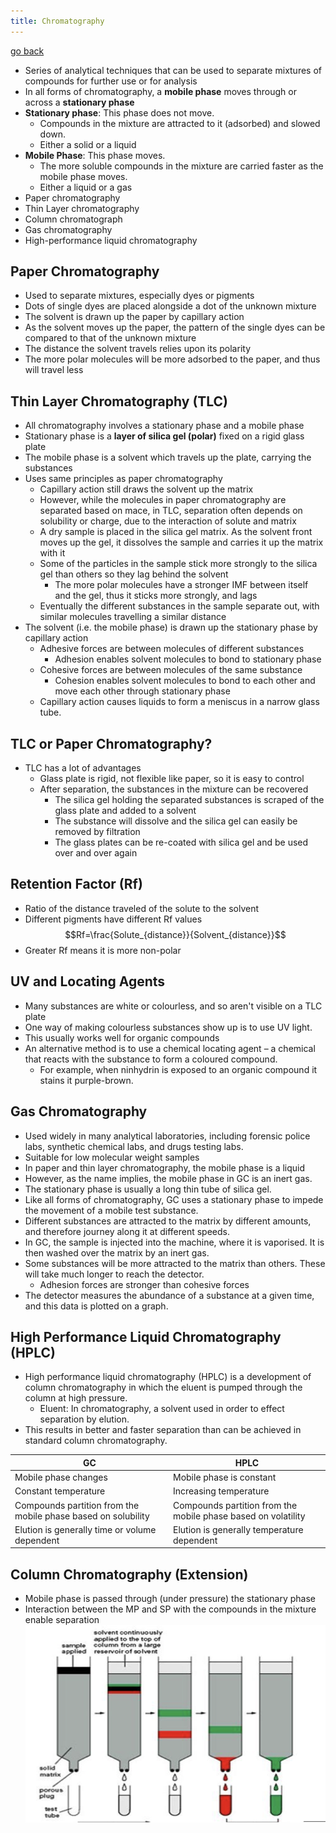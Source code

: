 ```yaml
---
title: Chromatography
---
```


[go back](11Subjects/11Chemistry.md)

- Series of analytical techniques that can be used to separate mixtures of compounds for further use or for analysis
- In all forms of chromatography, a **mobile phase** moves through or across a **stationary phase**
- **Stationary phase**: This phase does not move. 
	- Compounds in the mixture are attracted to it (adsorbed) and slowed down.
	- Either a solid or a liquid
- **Mobile Phase**: This phase moves.
	- The more soluble compounds in the mixture are carried faster as the mobile phase moves. 
	- Either a liquid or a gas
- Paper chromatography
- Thin Layer chromatography
- Column chromatograph
- Gas chromatography
- High-performance liquid chromatography

## Paper Chromatography
- Used to separate mixtures, especially dyes or pigments
- Dots of single dyes are placed alongside a dot of the unknown mixture
- The solvent is drawn up the paper by capillary action
- As the solvent moves up the paper, the pattern of the single dyes can be compared to that of the unknown mixture
- The distance the solvent travels relies upon its polarity
- The more polar molecules will be more adsorbed to the paper, and thus will travel less

## Thin Layer Chromatography (TLC)
- All chromatography involves a stationary phase and a mobile phase
- Stationary phase is a **layer of silica gel (polar)** fixed on a rigid glass plate
- The mobile phase is a solvent which travels up the plate, carrying the substances
- Uses same principles as paper chromatography
	- Capillary action still draws the solvent up the matrix
	- However, while the molecules in paper chromatography are separated based on mace, in TLC, separation often depends on solubility or charge, due to the interaction of solute and matrix
	- A dry sample is placed in the silica gel matrix. As the solvent front moves up the gel, it dissolves the sample and carries it up the matrix with it
	- Some of the particles in the sample stick more strongly to the silica gel than others so they lag behind the solvent
		- The more polar molecules have a stronger IMF between itself and the gel, thus it sticks more strongly, and lags
	- Eventually the different substances in the sample separate out, with similar molecules travelling a similar distance
- The solvent (i.e. the mobile phase) is drawn up the stationary phase by capillary action
	- Adhesive forces are between molecules of different substances
		- Adhesion enables solvent molecules to bond to stationary phase
	- Cohesive forces are between molecules of the same substance
		- Cohesion enables solvent molecules to bond to each other and move each other through stationary phase
	- Capillary action causes liquids to form a meniscus in a narrow glass tube.

## TLC or Paper Chromatography?
- TLC has a lot of advantages
	- Glass plate is rigid, not flexible like paper, so it is easy to control
	- After separation, the substances in the mixture can be recovered
		- The silica gel holding the separated substances is scraped of the glass plate and added to a solvent
		- The substance will dissolve and the silica gel can easily be removed by filtration
		- The glass plates can be re-coated with silica gel and be used over and over again

## Retention Factor (Rf)
- Ratio of the distance traveled of the solute to the solvent
- Different pigments have different Rf values
$$Rf=\frac{Solute_{distance}}{Solvent_{distance}}$$
- Greater Rf means it is more non-polar

## UV and Locating Agents
- Many substances are white or colourless, and so aren't visible on a TLC plate
- One way of making colourless substances show up is to use UV light.
- This usually works well for organic compounds
- An alternative method is to use a chemical locating agent – a chemical that reacts with the substance to form a coloured compound.
	- For example, when ninhydrin is exposed to an organic compound it stains it purple-brown.

## Gas Chromatography
- Used widely in many analytical laboratories, including forensic police labs, synthetic chemical labs, and drugs testing labs.
- Suitable for low molecular weight samples
- In paper and thin layer chromatography, the mobile phase is a liquid
- However, as the name implies, the mobile phase in GC is an inert gas. 
- The stationary phase is usually a long thin tube of silica gel.
- Like all forms of chromatography, GC uses a stationary phase to impede the movement of a mobile test substance.
- Different substances are attracted to the matrix by different amounts, and therefore journey along it at different speeds.
- In GC, the sample is injected into the machine, where it is vaporised. It is then washed over the matrix by an inert gas.
- Some substances will be more attracted to the matrix than others. These will take much longer to reach the detector.
	- Adhesion forces are stronger than cohesive forces
- The detector measures the abundance of a substance at a given time, and this data is plotted on a graph.

## High Performance Liquid Chromatography (HPLC)
- High performance liquid chromatography (HPLC) is a development of column chromatography in which the eluent is pumped through the column at high pressure.
	- Eluent: In chromatography, a solvent used in order to effect separation by elution.
- This results in better and faster separation than can be achieved in standard column chromatography.


| GC                                                            | HPLC                                                          |
| ------------------------------------------------------------- | ------------------------------------------------------------- |
| Mobile phase changes                                          | Mobile phase is constant                                      |
| Constant temperature                                          | Increasing temperature                                        |
| Compounds partition from the mobile phase based on solubility | Compounds partition from the mobile phase based on volatility |
| Elution is generally time or volume dependent                | Elution is generally temperature dependent                                                              |

## Column Chromatography (Extension)
- Mobile phase is passed through (under pressure) the stationary phase
- Interaction between the MP and SP with the compounds in the mixture enable separation
![](11SubjectImages/ColumnChromatography.png)


